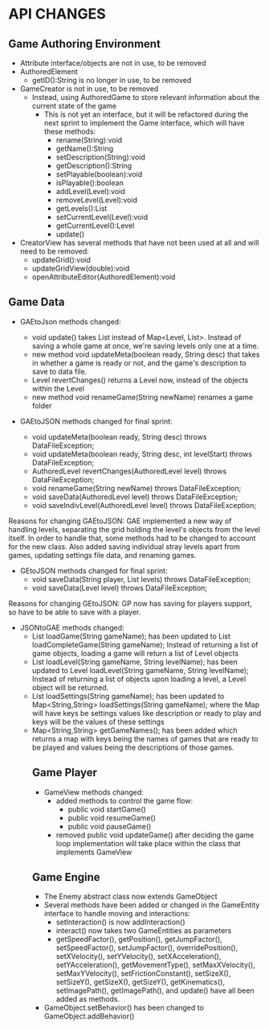 # API CHANGES

## Game Authoring Environment
* Attribute interface/objects are not in use, to be removed
* AuthoredElement
 	* getID():String is no longer in use, to be removed
* GameCreator is not in use, to be removed
	* Instead, using AuthoredGame to store relevant information about the current state of the game
		* This is not yet an interface, but it will be refactored during the next sprint to implement the Game interface, which will have these methods:
			* rename(String):void
			* getName():String
			* setDescription(String):void
			* getDescription():String
			* setPlayable(boolean):void
			* isPlayable():boolean
			* addLevel(Level):void
			* removeLevel(Level):void
			* getLevels():List<Level>
			* setCurrentLevel(Level):void
			* getCurrentLevel():Level
			* update()
* CreatorView has several methods that have not been used at all and will need to be removed:
	* updateGrid():void
	* updateGridView(double):void
	* openAttributeEditor(AuthoredElement):void


## Game Data
* GAEtoJson methods changed:
    * void update() takes List<Level> instead of Map<Level, List<List>>. Instead of saving a whole game at once, we're saving levels only one at a time.
    * new method void updateMeta(boolean ready, String desc) that takes in whether a game is ready or not, and the game's description to save to data file.
    * Level revertChanges() returns a Level now, instead of the objects within the Level
    * new method void renameGame(String newName) renames a game folder

* GAEtoJSON methods changed for final sprint:
 	* void updateMeta(boolean ready, String desc) throws DataFileException;
 	* void updateMeta(boolean ready, String desc, int levelStart) throws DataFileException;
 	* AuthoredLevel revertChanges(AuthoredLevel level) throws DataFileException;
 	* void renameGame(String newName) throws DataFileException;
 	* void saveData(AuthoredLevel level) throws DataFileException;
 	* void saveIndivLevel(AuthoredLevel level) throws DataFileException;

Reasons for changing GAEtoJSON: 
GAE implemented a new way of handling levels, separating the grid holding the level's objects from the level itself. In order to handle that, some methods had to be changed to account for the new class. Also added saving individual stray levels apart from games, updating settings file data, and renaming games.

* GEtoJSON methods changed for final sprint:
	* void saveData(String player, List<Level> levels) throws DataFileException;
	* void saveData(Level level) throws DataFileException;

Reasons for changing GEtoJSON:
GP now has saving for players support, so have to be able to save with a player.

* JSONtoGAE methods changed:
    * List<Object> loadGame(String gameName); has been updated to List<Level> loadCompleteGame(String gameName); Instead of returning a list of game objects, loading a game will return a list of Level objects
    * List<Object> loadLevel(String gameName, String levelName); has been updated to Level loadLevel(String gameName, String levelName); Instead of returning a list of objects upon loading a level, a Level object will be returned.
    * List<Object> loadSettings(String gameName); has been updated to Map<String,String> loadSettings(String gameName); where the Map will have keys be settings values like description or ready to play and keys will be the values of these settings
    * Map<String,String> getGameNames(); has been added which returns a map with keys being the names of games that are ready to be played and values being the descriptions of those games.


## Game Player
* GameView methods changed:
    * added methods to control the game flow: 
        * public void startGame()
        * public void resumeGame()
        * public void pauseGame()
    * removed public void updateGame() after deciding the game loop implementation will take place within the class that implements GameView


## Game Engine
* The Enemy abstract class now extends GameObject 
* Several methods have been added or changed in the GameEntity interface to handle moving and interactions:
    *  setInteraction() is now addInteraction()
    *  interact() now takes two GameEntities as parameters
    *  getSpeedFactor(), getPosition(), getJumpFactor(), setSpeedFactor(), setJumpFactor(), overridePosition(), setXVelocity(), setYVelocity(), setXAcceleration(), setYAcceleration(), getMovementType(), setMaxXVelocity(), setMaxYVelocity(), setFrictionConstant(), setSizeX(), setSizeY(), getSizeX(), getSizeY(), getKinematics(), setImagePath(), getImagePath(), and update() have all been added as methods.
* GameObject.setBehavior() has been changed to GameObject.addBehavior()